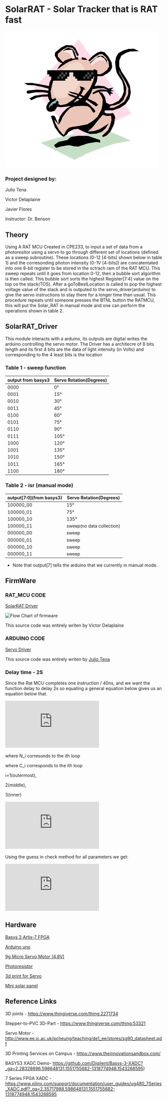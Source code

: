 # SolarRAT - Solar Tracker that is RAT fast 

![solar rat logo](https://github.com/ByVictorrr/SolarRAT/blob/master/images/SolarRat_Logo.png)


### Project designed by:
Julio Tena

Victor Delaplaine

Javier Flores 

Instructor: Dr. Benson

## Theory
Using A RAT MCU Created in CPE233, to input a set of data from a photoresitor using a servo to go through different set of locations (defined as a sweep subroutine). These locations (0-12 [4-bits] shown below in table 1) and the corresonding photon intensity (0-1V [4-bits]) are concatentated into one 8-bit register to be stored in the sctrach ram of the RAT MCU. This sweep repeats until it goes from location 0-12, then a bubble sort algorithm is then called. This bubble sort sorts the highest Register[7:4] value on the top os the stack(TOS). After a goToBestLocation is called to pop the highest voltage value of the stack and is outputed to the servo_driver(arduino) to give the servo instructions to stay there for a longer time than usual. 
This procedure repeats until someone presses the BTNL button the RATMCU, this will put the Solar_RAT in manual mode and one can perform the operations shown in table 2.

## SolarRAT_Driver

This module interacts with a arduino, its outputs are digital writes the arduino
controlling the servo motor. The Driver has a architecre of 8 bits length and
its first 4 bits are the data of light intensity (in Volts) and corresponding to
the 4 least bits is the location



### Table 1 - sweep function 
 |  output from basys3  | Servo Rotation(Degrees)  | 
 |----------------------|--------------------------|
 |0000                  |    0°                    |  
 |0001                  |    15°                   |  
 |0010                  |    30°                   |
 |0011                  |    45°                   |  
 |0100                  |    60°                   |  
 |0101                  |    75°                   |  
 |0110                  |    90°                   |
 |0111                  |    105°                  |  
 |1000                  |    120°                  |  
 |1001                  |    135°                  |  
 |1010                  |    150°                  |
 |1011                  |    165°                  |  
 |1100                  |    180°                  | 
 
### Table 2 - isr (manual mode)
 | output[7:0](from basys3)  | Servo Rotation(Degrees)  | 
 |---------------------------|--------------------------|
 |100000_00                  |    15°                   |  
 |100000_01                  |    75°                   |  
 |100000_10                  |    135°                  |  
 |100000_11                  |sweep(no data collection) | 
 |000000_00                  |    sweep                 |  
 |000000_01                  |    sweep                 |  
 |000000_10                  |    sweep                 |  
 |000000_11                  |    sweep                 | 


* Note that output[7] tells the arduino that we currently in manual mode.

## FirmWare

### RAT_MCU CODE
[SolarRAT Driver](https://github.com/ByVictorrr/SolarRAT/blob/master/SolarRAT_Driver/ASM/main.asm)

![Flow Chart of firmware](https://github.com/ByVictorrr/SolarRAT/tree/master/SolarRAT_Driver/ASM/Flowcharts/images/main.png)

This source code was entirely writen by Victor Delaplaine

### ARDUINO CODE 
[Servo Driver](https://github.com/byvictorrr)

This source code was entirely writen by [Julio Tena](https://github.com/jctenav)

### Delay time - 2S

Since the Rat MCU completes one instruction / 40ns, and we want the function delay to delay 2s so equating a general equation below gives us an equation below that.

![gen equation delay](https://latex.codecogs.com/gif.latex?N_%7B1%2C2%2C3tot%7D%20%3D%20%5B%5B%5B%5BN_%7B3%7D*C_%7B3%7D%5D&plus;N_%7B2%7D%20%5D%20*C_%7B2%7D%5D%20&plus;%20N_1%5D*%20C_1%20&plus;%20N_%7Bol%7D%20%250)

where N_i corresonds to the ith loop

where C_i corresponds to the ith loop

i=1(outermost),

2(middle),

3(inner)

![eqn 2s Delay](https://latex.codecogs.com/gif.latex?C_1%3D%5Cfrac%7B50000000-N_o%7D%7BC_2%5Cleft%28N_2&plus;N_3C_3%5Cright%29&plus;N_1%7D%3B%5Cquad%20%5C%3AN_3%5Cne%20%5Cfrac%7B-N_1-N_2C_2%7D%7BC_3C_2%7D)

Using the guess in check method for all parameters we get:


![plugging in to 2s delay](https://latex.codecogs.com/gif.latex?C_1%28N_%7Bol%7D%20%3D2%20%2CN_1%20%3D%2010%2C%20N_2%20%3D%204%2C%20N_3%3D%206%2C%20C_2%20%3D%20176%2C%20C_3%20%3D236%20%29%20%5Capprox%20201%250)



## Hardware
[Basys 3 Artix-7 FPGA](https://store.digilentinc.com/basys-3-artix-7-fpga-trainer-board-recommended-for-introductory-users/)

[Arduino uno](https://store.arduino.cc/usa/arduino-uno-rev3)

[9g Micro Servo Motor (4.8V)](https://www.robotshop.com/en/9g-micro-servo-motor-4-8v.html)

[Photoresistor](https://www.adafruit.com/product/161)

[3d print for Servo](https://www.thingiverse.com/thing:2271734)

[Mini solar panel](https://www.amazon.com/gp/product/B0736W4HK1/ref=ppx_yo_dt_b_asin_title_o01_s00?ie=UTF8&psc=1)

## Reference Links

3D joints - 
https://www.thingiverse.com/thing:2271734

Stepper-to-PVC 3D-Part - 
https://www.thingiverse.com/thing:53321

Servo Motor - 
http://www.ee.ic.ac.uk/pcheung/teaching/de1_ee/stores/sg90_datasheet.pdf

3D Printing Services on Campus - 
https://www.theinnovationsandbox.com/

BASYS3 XADC Demo- 
https://github.com/Digilent/Basys-3-XADC?_ga=2.28328696.598648131.1551755682-1318774948.1543268595)

7 Series FPGA XADC - 
https://www.xilinx.com/support/documentation/user_guides/ug480_7Series_XADC.pdf?_ga=2.35717988.598648131.1551755682-1318774948.1543268595
